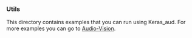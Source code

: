 ### Utils

This directory contains examples that you can run using Keras_aud. For more examples you can go to [Audio-Vision](https://github.com/channelCS/Audio-Vision).
